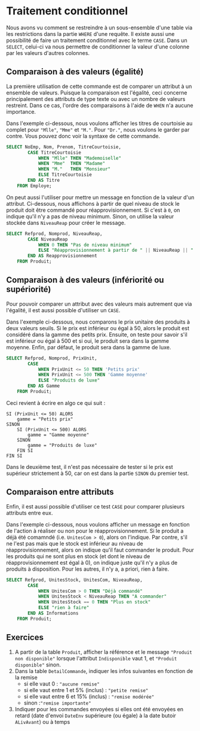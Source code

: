 # Traitement conditionnel

Nous avons vu comment se restreindre à un sous-ensemble d'une table via les restrictions dans la partie `WHERE` d'une requête. Il existe aussi une possibilité de faire un traitement conditionnel avec le terme `CASE`. Dans un `SELECT`, celui-ci va nous permettre de conditionner la valeur d'une colonne par les valeurs d'autres colonnes.

## Comparaison à des valeurs (égalité)

La première utilisation de cette commande est de comparer un attribut à un ensemble de valeurs. Puisque la comparaison est l'égalité, ceci concerne principalement des attributs de type texte ou avec un nombre de valeurs restreint. Dans ce cas, l'ordre des comparaisons à l'aide de `WHEN` n'a aucune importance.

Dans l'exemple ci-dessous, nous voulons afficher les titres de courtoisie au complet pour `"Mlle"`, `"Mme"` et `"M."`. Pour `"Dr."`, nous voulons le garder par contre. Vous pouvez donc voir la syntaxe de cette commande.

```sql
SELECT NoEmp, Nom, Prenom, TitreCourtoisie,
        CASE TitreCourtoisie
            WHEN "Mlle" THEN "Mademoiselle"
            WHEN "Mme"  THEN "Madame"
            WHEN "M."   THEN "Monsieur"
            ELSE TitreCourtoisie
        END AS Titre
    FROM Employe;
```

On peut aussi l'utiliser pour mettre un message en fonction de la valeur d'un attribut. Ci-dessous, nous affichons à partir de quel niveau de stock le produit doit être commandé pour réapprovisionnement. Si c'est à `0`, on indique qu'il n'y a pas de niveau minimum. Sinon, on utilise la valeur stockée dans `NiveauReap` pour créer le message.

```sql
SELECT Refprod, Nomprod, NiveauReap,
        CASE NiveauReap
            WHEN 0 THEN "Pas de niveau minimum"
            ELSE "Réapprovisionnement à partir de " || NiveauReap || " unités restantes"
        END AS Reapprovisionnement
    FROM Produit;
```

## Comparaison à des valeurs (infériorité ou supériorité)

Pour pouvoir comparer un attribut avec des valeurs mais autrement que via l'égalité, il est aussi possible d'utiliser un `CASE`. 

Dans l'exemple ci-dessous, nous comparons le prix unitaire des produits à deux valeurs seuils. Si le prix est inférieur ou égal à 50, alors le produit est considéré dans la gamme des petits prix. Ensuite, on teste pour savoir s'il est inférieur ou égal à 500 et si oui, le produit sera dans la gamme moyenne. Enfin, par défaut, le produit sera dans la gamme de luxe.

```sql
SELECT Refprod, Nomprod, PrixUnit,
        CASE 
            WHEN PrixUnit <= 50 THEN 'Petits prix'
            WHEN PrixUnit <= 500 THEN 'Gamme moyenne'
            ELSE "Produits de luxe"
        END AS Gamme
    FROM Produit;
```

Ceci revient à écrire en algo ce qui suit :

```
SI (PrixUnit <= 50) ALORS
	gamme = "Petits prix"
SINON
	SI (PrixUnit <= 500) ALORS
		gamme = "Gamme moyenne"
	SINON
		gamme = "Produits de luxe"
	FIN SI
FIN SI
```

Dans le deuxième test, il n'est pas nécessaire de tester si le prix est supérieur strictement à 50, car on est dans la partie `SINON` du premier test.

## Comparaison entre attributs

Enfin, il est aussi possible d'utiliser ce test `CASE` pour comparer plusieurs attributs entre eux. 

Dans l'exemple ci-dessous, nous voulons afficher un message en fonction de l'action à réaliser ou non pour le réapprovisionnement. Si le produit a déjà été comamndé (i.e. `UnitesCom > 0`), alors on l'indique. Par contre, s'il ne l'est pas mais que le stock est inférieur au niveau de réapprovisionnement, alors on indique qu'il faut commander le produit. Pour les produits qui ne sont plus en stock (et dont le niveau de réapprovisionnement est égal à 0), on indique juste qu'il n'y a plus de produits à disposition. Pour les autres, il n'y a, a priori, rien à faire.

```sql
SELECT Refprod, UnitesStock, UnitesCom, NiveauReap,
        CASE
            WHEN UnitesCom > 0 THEN "Déjà commandé"
            WHEN UnitesStock < NiveauReap THEN "A commander"
            WHEN UnitesStock == 0 THEN "Plus en stock"
            ELSE "rien à faire"
        END AS Informations
    FROM Produit;
```

## Exercices

1. A partir de la table `Produit`, afficher la référence et le message `"Produit non disponible"` lorsque l'attribut `Indisponible` vaut 1, et `"Produit disponible"` sinon.
2. Dans la table `DetailCommande`, indiquer les infos suivantes en fonction de la remise
	- si elle vaut 0 : `"aucune remise"`
	- si elle vaut entre 1 et 5% (inclus) : `"petite remise"`
	- si elle vaut entre 6 et 15% (inclus) : `"remise modérée"`
	- sinon :`"remise importante"`
3. Indiquer pour les commandes envoyées si elles ont été envoyées en retard (date d'envoi `DateEnv` supérieure (ou égale) à la date butoir `ALivAvant`) ou à temps

